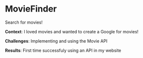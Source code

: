 # MovieFinder
Search for movies! 

__Context__: I loved movies and wanted to create a Google for movies!

__Challenges__: Implementing and using the Movie API

__Results__: First time successfuly using an API in my website
